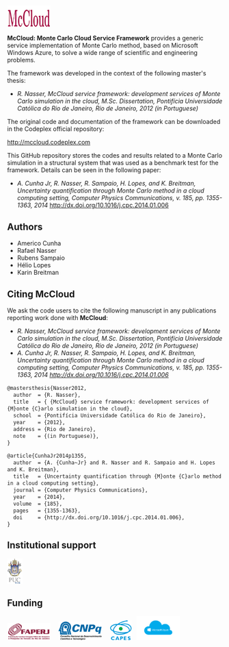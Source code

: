 <img src="logo/McCloud.png" width="20%">

**McCloud: Monte Carlo Cloud Service Framework** provides a generic service implementation of Monte Carlo method, based on Microsoft Windows Azure, to solve a wide range of scientific and engineering problems. 

The framework was developed in the context of the following master's thesis:
- *R. Nasser, McCloud service framework: development services of Monte Carlo simulation in the cloud, M.Sc. Dissertation, Pontifícia Universidade Católica do
Rio de Janeiro, Rio de Janeiro, 2012 (in Portuguese)*

The original code and documentation of the framework can be downloaded in the Codeplex official repository:

http://mccloud.codeplex.com

This GitHub repository stores the codes and results related to a Monte Carlo simulation in a structural system that was used as a benchmark test for the framework. Details can be seen in the following paper:
- *A. Cunha Jr, R. Nasser, R. Sampaio, H. Lopes, and K. Breitman, Uncertainty quantification through Monte Carlo method in a cloud computing setting, Computer Physics Communications, v. 185, pp. 1355-1363, 2014* http://dx.doi.org/10.1016/j.cpc.2014.01.006

## Authors
- Americo Cunha
- Rafael Nasser
- Rubens Sampaio
- Hélio Lopes
- Karin Breitman

## Citing McCloud

We ask the code users to cite the following manuscript in any publications reporting work done with **McCloud**:
- *R. Nasser, McCloud service framework: development services of Monte Carlo simulation in the cloud, M.Sc. Dissertation, Pontifícia Universidade Católica do
Rio de Janeiro, Rio de Janeiro, 2012 (in Portuguese)*
- *A. Cunha Jr, R. Nasser, R. Sampaio, H. Lopes, and K. Breitman, Uncertainty quantification through Monte Carlo method in a cloud computing setting, Computer Physics Communications, v. 185, pp. 1355-1363, 2014 http://dx.doi.org/10.1016/j.cpc.2014.01.006*

```
@mastersthesis{Nasser2012,
  author  = {R. Nasser},
  title   = { {McCloud} service framework: development services of {M}onte {C}arlo simulation in the cloud},
  school  = {Pontifícia Universidade Católica do Rio de Janeiro},
  year    = {2012},
  address = {Rio de Janeiro},
  note    = {(in Portuguese)},
}
```

```
@article{CunhaJr2014p1355,
  author  = {A. {Cunha~Jr} and R. Nasser and R. Sampaio and H. Lopes and K. Breitman},
  title   = {Uncertainty quantification through {M}onte {C}arlo method in a cloud computing setting},
  journal = {Computer Physics Communications},
  year    = {2014},
  volume  = {185},
  pages   = {1355-1363},
  doi     = {http://dx.doi.org/10.1016/j.cpc.2014.01.006},
}
```

## Institutional support

<img src="logo/logo_pucrio_color.jpg" width="07%">

## Funding

<img src="logo/faperj.jpg" width="20%"> &nbsp; &nbsp; <img src="logo/cnpq.png" width="20%"> &nbsp; &nbsp; <img src="logo/capes.png" width="10%"> &nbsp; <img src="logo/MS_Azure.jpg" width="20%">
